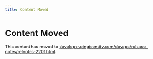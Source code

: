 ```yaml
---
title: Content Moved
---
```

# Content Moved

This content has moved to [developer.pingidentity.com/devops/release-notes/relnotes-2201.html](https://developer.pingidentity.com/devops/release-notes/relnotes-2201.html).
